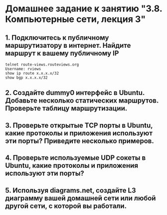 # Домашнее задание к занятию "3.8. Компьютерные сети, лекция 3"

## 1. Подключитесь к публичному маршрутизатору в интернет. Найдите маршрут к вашему публичному IP
```
telnet route-views.routeviews.org
Username: rviews
show ip route x.x.x.x/32
show bgp x.x.x.x/32
```
## 2. Создайте dummy0 интерфейс в Ubuntu. Добавьте несколько статических маршрутов. Проверьте таблицу маршрутизации.

## 3. Проверьте открытые TCP порты в Ubuntu, какие протоколы и приложения используют эти порты? Приведите несколько примеров.

## 4. Проверьте используемые UDP сокеты в Ubuntu, какие протоколы и приложения используют эти порты?

## 5. Используя diagrams.net, создайте L3 диаграмму вашей домашней сети или любой другой сети, с которой вы работали. 
